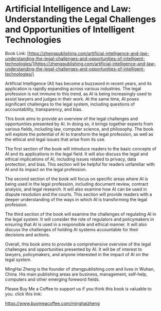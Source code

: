 # Artificial Intelligence and Law: Understanding the Legal Challenges and Opportunities of Intelligent Technologies

Book Link: [https://zhengpublishing.com/artificial-intelligence-and-law-understanding-the-legal-challenges-and-opportunities-of-intelligent-technologies/](https://zhengpublishing.com/artificial-intelligence-and-law-understanding-the-legal-challenges-and-opportunities-of-intelligent-technologies/)

Artificial Intelligence (AI) has become a buzzword in recent years, and its application is rapidly expanding across various industries. The legal profession is not immune to this trend, as AI is being increasingly used to assist lawyers and judges in their work. At the same time, AI poses significant challenges to the legal system, including questions of accountability, transparency, and bias.

This book aims to provide an overview of the legal challenges and opportunities presented by AI. In doing so, it brings together experts from various fields, including law, computer science, and philosophy. The book will explore the potential of AI to transform the legal profession, as well as the ethical and legal issues that arise from its use.

The first section of the book will introduce readers to the basic concepts of AI and its applications in the legal field. It will also discuss the legal and ethical implications of AI, including issues related to privacy, data protection, and bias. This section will be helpful for readers unfamiliar with AI and its impact on the legal profession.

The second section of the book will focus on specific areas where AI is being used in the legal profession, including document review, contract analysis, and legal research. It will also examine how AI can be used in dispute resolution and the courts. This section will provide readers with a deeper understanding of the ways in which AI is transforming the legal profession.

The third section of the book will examine the challenges of regulating AI in the legal system. It will consider the role of regulators and policymakers in ensuring that AI is used in a responsible and ethical manner. It will also discuss the challenges of holding AI systems accountable for their decisions and actions.

Overall, this book aims to provide a comprehensive overview of the legal challenges and opportunities presented by AI. It will be of interest to lawyers, policymakers, and anyone interested in the impact of AI on the legal system.

MingHai Zheng is the founder of zhengpublishing.com and lives in Wuhan, China. His main publishing areas are business, management, self-help, computers and other emerging foreword fields.

Please Buy Me a Coffee to support us if you think this book is valuable to you. click this link:

https://www.buymeacoffee.com/minghaizheng
